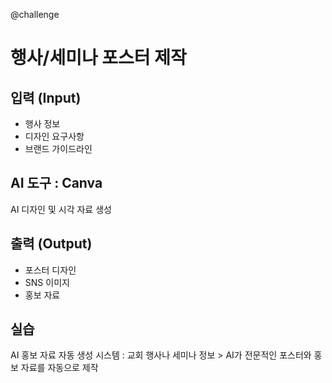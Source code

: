 @challenge

# 행사/세미나 포스터 제작

## 입력 (Input)

- 행사 정보
- 디자인 요구사항
- 브랜드 가이드라인

## AI 도구 : Canva

AI 디자인 및 시각 자료 생성

## 출력 (Output)

- 포스터 디자인
- SNS 이미지
- 홍보 자료

## 실습

AI 홍보 자료 자동 생성 시스템 : 교회 행사나 세미나 정보 > AI가 전문적인 포스터와 홍보 자료를 자동으로 제작
